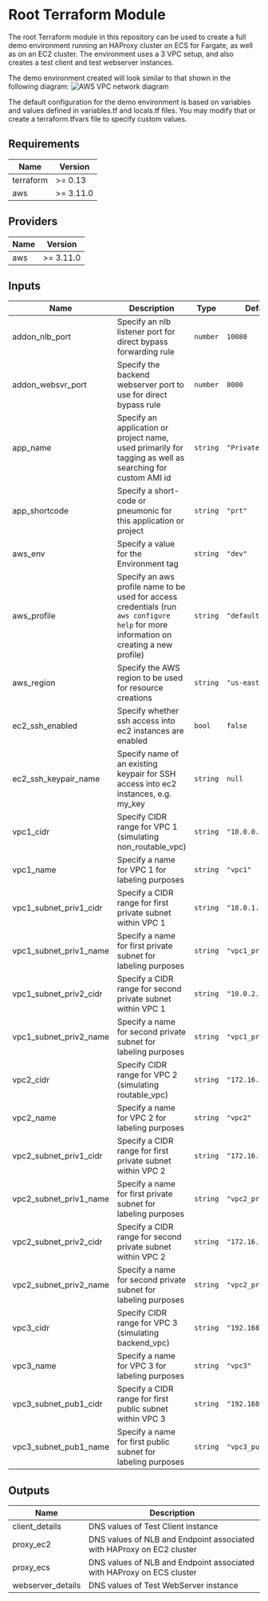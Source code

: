# Root Terraform Module

The root Terraform module in this repository can be used to create a full demo environment running an HAProxy cluster on ECS for Fargate, as well as on an EC2 cluster. The environment uses a 3 VPC setup, and also creates a test client and test webserver instances.

The demo environment created will look similar to that shown in the following diagram:
![AWS VPC network diagram](./docs/images/aws\_vpc\_diagram.png)

The default configuration for the demo environment is based on variables and values defined in variables.tf and locals.tf files. You may modify that or create a terraform.tfvars file to specify custom values.

## Requirements

| Name | Version |
|------|---------|
| terraform | >= 0.13 |
| aws | >= 3.11.0 |

## Providers

| Name | Version |
|------|---------|
| aws | >= 3.11.0 |

## Inputs

| Name | Description | Type | Default | Required |
|------|-------------|------|---------|:--------:|
| addon\_nlb\_port | Specify an nlb listener port for direct bypass forwarding rule | `number` | `10080` | no |
| addon\_websvr\_port | Specify the backend webserver port to use for direct bypass rule | `number` | `8080` | no |
| app\_name | Specify an application or project name, used primarily for tagging as well as searching for custom AMI id | `string` | `"PrivateRouting"` | no |
| app\_shortcode | Specify a short-code or pneumonic for this application or project | `string` | `"prt"` | no |
| aws\_env | Specify a value for the Environment tag | `string` | `"dev"` | no |
| aws\_profile | Specify an aws profile name to be used for access credentials (run `aws configure help` for more information on creating a new profile) | `string` | `"default"` | no |
| aws\_region | Specify the AWS region to be used for resource creations | `string` | `"us-east-1"` | no |
| ec2\_ssh\_enabled | Specify whether ssh access into ec2 instances are enabled | `bool` | `false` | no |
| ec2\_ssh\_keypair\_name | Specify name of an existing keypair for SSH access into ec2 instances, e.g. my\_key | `string` | `null` | no |
| vpc1\_cidr | Specify CIDR range for VPC 1 (simulating non\_routable\_vpc) | `string` | `"10.0.0.0/16"` | no |
| vpc1\_name | Specify a name for VPC 1 for labeling purposes | `string` | `"vpc1"` | no |
| vpc1\_subnet\_priv1\_cidr | Specify a CIDR range for first private subnet within VPC 1 | `string` | `"10.0.1.0/24"` | no |
| vpc1\_subnet\_priv1\_name | Specify a name for first private subnet for labeling purposes | `string` | `"vpc1_priv1"` | no |
| vpc1\_subnet\_priv2\_cidr | Specify a CIDR range for second private subnet within VPC 1 | `string` | `"10.0.2.0/24"` | no |
| vpc1\_subnet\_priv2\_name | Specify a name for second private subnet for labeling purposes | `string` | `"vpc1_priv2"` | no |
| vpc2\_cidr | Specify CIDR range for VPC 2 (simulating routable\_vpc) | `string` | `"172.16.0.0/16"` | no |
| vpc2\_name | Specify a name for VPC 2 for labeling purposes | `string` | `"vpc2"` | no |
| vpc2\_subnet\_priv1\_cidr | Specify a CIDR range for first private subnet within VPC 2 | `string` | `"172.16.1.0/24"` | no |
| vpc2\_subnet\_priv1\_name | Specify a name for first private subnet for labeling purposes | `string` | `"vpc2_priv1"` | no |
| vpc2\_subnet\_priv2\_cidr | Specify a CIDR range for second private subnet within VPC 2 | `string` | `"172.16.3.0/24"` | no |
| vpc2\_subnet\_priv2\_name | Specify a name for second private subnet for labeling purposes | `string` | `"vpc2_priv2"` | no |
| vpc3\_cidr | Specify CIDR range for VPC 3 (simulating backend\_vpc) | `string` | `"192.168.0.0/16"` | no |
| vpc3\_name | Specify a name for VPC 3 for labeling purposes | `string` | `"vpc3"` | no |
| vpc3\_subnet\_pub1\_cidr | Specify a CIDR range for first public subnet within VPC 3 | `string` | `"192.168.1.0/24"` | no |
| vpc3\_subnet\_pub1\_name | Specify a name for first public subnet for labeling purposes | `string` | `"vpc3_pub1"` | no |

## Outputs

| Name | Description |
|------|-------------|
| client\_details | DNS values of Test Client instance |
| proxy\_ec2 | DNS values of NLB and Endpoint associated with HAProxy on EC2 cluster |
| proxy\_ecs | DNS values of NLB and Endpoint associated with HAProxy on ECS cluster |
| webserver\_details | DNS values of Test WebServer instance |

